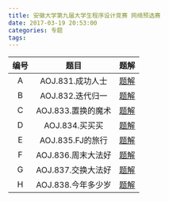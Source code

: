 ```yaml
---
title: 安徽大学第九届大学生程序设计竞赛 网络预选赛
date: 2017-03-19 20:53:00
categories: 专题
tags:
---
```




|编号|题目|题解|
|:---:|:---:|:---:|
|A|AOJ.831.成功人士|[题解](/post/AOJ/831.html)|
|B|AOJ.832.迭代归一|[题解](/post/AOJ/832.html)|
|C|AOJ.833.置换的魔术|[题解](/post/AOJ/833.html)|
|D|AOJ.834.买买买|[题解](/post/AOJ/834.html)|
|E|AOJ.835.FJ的旅行|[题解](/post/AOJ/835.html)|
|F|AOJ.836.周末大法好|[题解](/post/AOJ/836.html)|
|G|AOJ.837.交换大法好|[题解](/post/AOJ/837.html)|
|H|AOJ.838.今年多少岁|[题解](/post/AOJ/838.html)|
<!--more-->